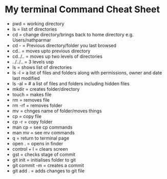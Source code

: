 # My terminal Command Cheat Sheet



* pwd = working directory
* ls = list of directories
* cd = change directory/brings back to home directory e.g. Users/nathparmar
* cd - = Previous directory/folder you last browsed
* cd.. = moves upto previous directory
* cd../.. = moves up two levels of directories
* ../../.. = 3 levels usp
* ls = shows list of directories
* ls -l = a list of files and folders along with permissions, owner and date last modified
* ls -al = # a list of files and folders including hidden files
* mkdir = creates folder/directory
* touch = makes file
* rm = removes file
* rm -rf = removes folder
* mv = chnges name of folder/moves things
* cp = copy file
* cp -r = copy folder
* man cp = see cp commands
* man mv = see mv commands
* q = return to terminal page
* open . = opens in finder
* control + l = clears screen
* gst = checks stage of commit
* git init = initialises folder to git
* git commit -m = creates a commit
* git add . = adds changes to git file

